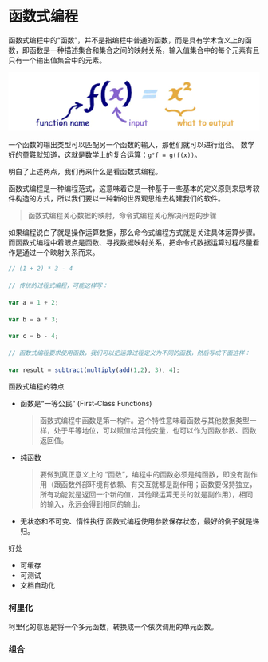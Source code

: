 # 函数式编程

函数式编程中的“函数”，并不是指编程中普通的函数，而是具有学术含义上的函数，即函数是一种描述集合和集合之间的映射关系，输入值集合中的每个元素有且只有一个输出值集合中的元素。

![图 14](./images/3539662683ee8cb30047bd619dd74603bf191517cbea56849bdc6f50fb97b57a.png)  

一个函数的输出类型可以匹配另一个函数的输入，那他们就可以进行组合。
数学好的童鞋就知道，这就是数学上的复合运算：`g°f = g(f(x))`。

明白了上述两点，我们再来什么是看函数式编程。

函数式编程是一种编程范式，这意味着它是一种基于一些基本的定义原则来思考软件构造的方式，所以我们要以一种新的世界观思维去构建我们的软件。

> 函数式编程关心数据的映射，命令式编程关心解决问题的步骤

如果编程说白了就是操作运算数据，那么命令式编程方式就是关注具体运算步骤。
而函数式编程中着眼点是函数、寻找数据映射关系，把命令式数据运算过程尽量看作是通过一个映射关系而来。

```js
// (1 + 2) * 3 - 4

// 传统的过程式编程，可能这样写：

var a = 1 + 2;

var b = a * 3;

var c = b - 4;

// 函数式编程要求使用函数，我们可以把运算过程定义为不同的函数，然后写成下面这样：

var result = subtract(multiply(add(1,2), 3), 4);
````

函数式编程的特点

- 函数是“一等公民” (First-Class Functions)
  > 函数式编程中函数是第一构件。这个特性意味着函数与其他数据类型一样，处于平等地位，可以赋值给其他变量，也可以作为函数参数、函数返回值。
- 纯函数
  > 要做到真正意义上的 “函数”，编程中的函数必须是纯函数，即没有副作用（跟函数外部环境有依赖、有交互就都是副作用；函数要保持独立，所有功能就是返回一个新的值，其他跟运算无关的就是副作用），相同的输入，永远会得到相同的输出。
- 无状态和不可变、惰性执行
函数式编程使用参数保存状态，最好的例子就是递归。

好处

- 可缓存
- 可测试
- 文档自动化


### 柯里化
柯里化的意思是将一个多元函数，转换成一个依次调用的单元函数。

### 组合
